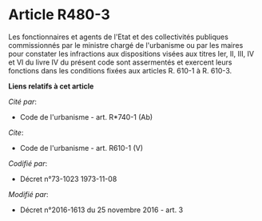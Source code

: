 # Article R480-3

Les fonctionnaires et agents de l'Etat et des collectivités publiques commissionnés par le ministre chargé de l'urbanisme ou
par les maires pour constater les infractions aux dispositions visées aux titres Ier, II, III, IV et VI du livre IV du
présent code sont assermentés et exercent leurs fonctions dans les conditions fixées aux articles R. 610-1 à R. 610-3.

**Liens relatifs à cet article**

_Cité par_:

  - Code de l'urbanisme - art. R*740-1 (Ab)

_Cite_:

  - Code de l'urbanisme - art. R610-1 (V)

_Codifié par_:

  - Décret n°73-1023 1973-11-08

_Modifié par_:

  - Décret n°2016-1613 du 25 novembre 2016 - art. 3
